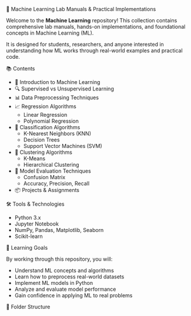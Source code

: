  🧠 Machine Learning Lab Manuals & Practical Implementations

Welcome to the **Machine Learning** repository! This collection contains comprehensive lab manuals, hands-on implementations, and foundational concepts in Machine Learning (ML).

It is designed for students, researchers, and anyone interested in understanding how ML works through real-world examples and practical code.

📚 Contents

- 📘 Introduction to Machine Learning
- 🔍 Supervised vs Unsupervised Learning
- 📊 Data Preprocessing Techniques
- 📈 Regression Algorithms
  - Linear Regression
  - Polynomial Regression
- 🧠 Classification Algorithms
  - K-Nearest Neighbors (KNN)
  - Decision Trees
  - Support Vector Machines (SVM)
- 🧬 Clustering Algorithms
  - K-Means
  - Hierarchical Clustering
- 🧹 Model Evaluation Techniques
  - Confusion Matrix
  - Accuracy, Precision, Recall
- 📦 Projects & Assignments

 🛠️ Tools & Technologies

- Python 3.x
- Jupyter Notebook
- NumPy, Pandas, Matplotlib, Seaborn
- Scikit-learn

 🎯 Learning Goals

By working through this repository, you will:

- Understand ML concepts and algorithms
- Learn how to preprocess real-world datasets
- Implement ML models in Python
- Analyze and evaluate model performance
- Gain confidence in applying ML to real problems

📁 Folder Structure


